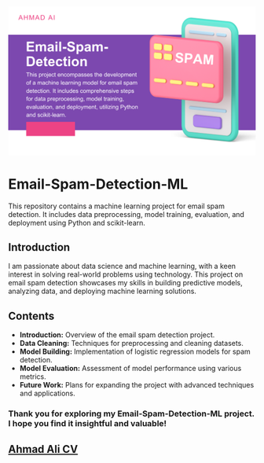 ![Spam Email Detection](https://github.com/Ahmad-Ali-Rafique/mail-Spam-Detection-ML/blob/main/Email-Spam.png)

# Email-Spam-Detection-ML

This repository contains a machine learning project for email spam detection. It includes data preprocessing, model training, evaluation, and deployment using Python and scikit-learn.

## Introduction

I am passionate about data science and machine learning, with a keen interest in solving real-world problems using technology. This project on email spam detection showcases my skills in building predictive models, analyzing data, and deploying machine learning solutions.

## Contents

- **Introduction:** Overview of the email spam detection project.
- **Data Cleaning:** Techniques for preprocessing and cleaning datasets.
- **Model Building:** Implementation of logistic regression models for spam detection.
- **Model Evaluation:** Assessment of model performance using various metrics.
- **Future Work:** Plans for expanding the project with advanced techniques and applications.

### Thank you for exploring my Email-Spam-Detection-ML project. I hope you find it insightful and valuable!

## [Ahmad Ali CV](https://drive.google.com/file/d/1bNLIx1j85e8ax21ZEC0DPt5C1at8vHjv/view?usp=sharing)
